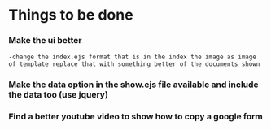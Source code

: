 # Things to be done

### Make the ui better
    -change the index.ejs format that is in the index the image as image of template replace that with something better of the documents shown 
    

### Make the data option in the show.ejs file available and include the data too (use jquery)




### Find a better youtube video to show how to copy a google form